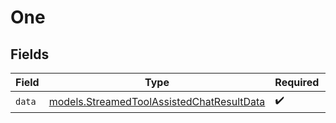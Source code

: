# One


## Fields

| Field                                                                                        | Type                                                                                         | Required                                                                                     | Description                                                                                  |
| -------------------------------------------------------------------------------------------- | -------------------------------------------------------------------------------------------- | -------------------------------------------------------------------------------------------- | -------------------------------------------------------------------------------------------- |
| `data`                                                                                       | [models.StreamedToolAssistedChatResultData](../models/streamedtoolassistedchatresultdata.md) | :heavy_check_mark:                                                                           | N/A                                                                                          |